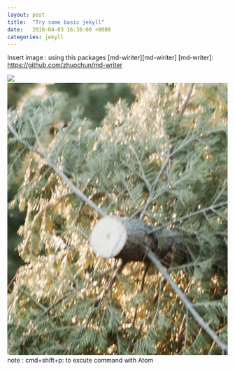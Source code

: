 ```yaml
---
layout: post
title:  "Try some basic jekyll"
date:   2018-04-03 16:36:00 +0800
categories: jekyll
---
```


Insert image : using this packages [md-wiriter][md-wiriter]
[md-writer]: https://github.com/zhuochun/md-writer

![](girl.png)
![ tree](images/2018/03/tree.png)
note : cmd+shift+p: to excute command with Atom
